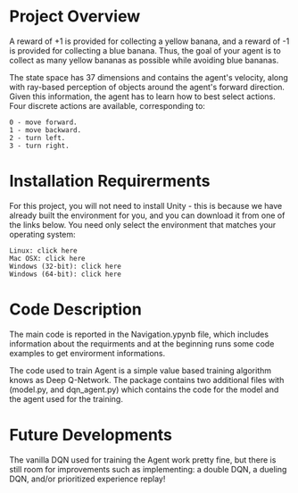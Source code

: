 # Project Overview
[image1]:banana.gif
A reward of +1 is provided for collecting a yellow banana, and a reward of -1 is provided for collecting a blue banana. Thus, the goal of your agent is to collect as many yellow bananas as possible while avoiding blue bananas.

The state space has 37 dimensions and contains the agent's velocity, along with ray-based perception of objects around the agent's forward direction. Given this information, the agent has to learn how to best select actions. Four discrete actions are available, corresponding to:

    0 - move forward.
    1 - move backward.
    2 - turn left.
    3 - turn right.

# Installation Requirerments
For this project, you will not need to install Unity - this is because we have already built the environment for you, and you can download it from one of the links below. You need only select the environment that matches your operating system:

    Linux: click here
    Mac OSX: click here
    Windows (32-bit): click here
    Windows (64-bit): click here

# Code Description

The main code is reported in the Navigation.ypynb file, which includes information about the requirments and at the beginning runs some code examples to get envirorment informations.

The code used to train Agent is a simple value based training algorithm knows as Deep Q-Network.
The package contains two additional files with (model.py, and dqn_agent.py) which contains the code for the model and the agent used for the training.

# Future Developments 
The vanilla DQN used for training the Agent work pretty fine, but there is still room for improvements such as implementing:
a double DQN, a dueling DQN, and/or prioritized experience replay!
